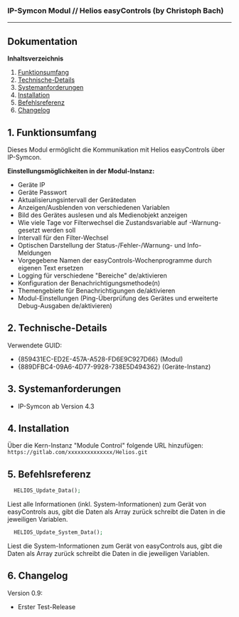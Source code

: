 ### IP-Symcon Modul // Helios easyControls  (by Christoph Bach)
---

## Dokumentation

**Inhaltsverzeichnis**

1. [Funktionsumfang](#1-funktionsumfang) 
2. [Technische-Details](#2-technische-details)
3. [Systemanforderungen](#2-systemanforderungen)
4. [Installation](#3-installation)
5. [Befehlsreferenz](#4-befehlsreferenz)
6. [Changelog](#5-changelog) 



## 1. Funktionsumfang
Dieses Modul ermöglicht die Kommunikation mit Helios easyControls über IP-Symcon.

**Einstellungsmöglichkeiten in der Modul-Instanz:**
- Geräte IP
- Geräte Passwort
- Aktualisierungsintervall der Gerätedaten
- Anzeigen/Ausblenden von verschiedenen Variablen
- Bild des Gerätes auslesen und als Medienobjekt anzeigen
- Wie viele Tage vor Filterwechsel die Zustandsvariable auf -Warnung- gesetzt werden soll
- Intervall für den Filter-Wechsel
- Optischen Darstellung der Status-/Fehler-/Warnung- und Info-Meldungen
- Vorgegebene Namen der easyControls-Wochenprogramme durch eigenen Text ersetzen
- Logging für verschiedene "Bereiche" de/aktivieren
- Konfiguration der Benachrichtigungsmethode(n)
- Themengebiete für Benachrichtigungen de/aktivieren
- Modul-Einstellungen (Ping-Überprüfung des Gerätes und erweiterte Debug-Ausgaben de/aktivieren)



## 2. Technische-Details
Verwendete GUID:
- {859431EC-ED2E-457A-A528-FD6E9C927D66} (Modul)
- {889DFBC4-09A6-4D77-9928-738E5D494362} (Geräte-Instanz)



## 3. Systemanforderungen
- IP-Symcon ab Version 4.3



## 4. Installation
Über die Kern-Instanz "Module Control" folgende URL hinzufügen:<br>
`https://gitlab.com/xxxxxxxxxxxxxx/Helios.git`



## 5. Befehlsreferenz
```php
  HELIOS_Update_Data();
```  
Liest alle Informationen (inkl. System-Informationen) zum Gerät von easyControls aus, gibt die Daten als Array zurück schreibt die Daten in die jeweiligen Variablen.

```php
  HELIOS_Update_System_Data();
```  
Liest die System-Informationen zum Gerät von easyControls aus, gibt die Daten als Array zurück schreibt die Daten in die jeweiligen Variablen.



## 6. Changelog
Version 0.9:
  - Erster Test-Release